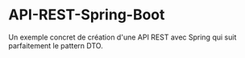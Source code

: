 # API-REST-Spring-Boot
Un exemple concret de création d'une API REST avec Spring qui suit parfaitement le pattern DTO.

